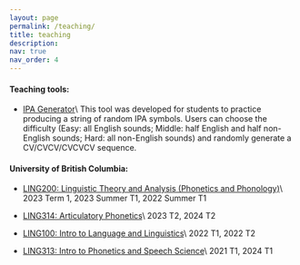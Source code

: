```yaml
---
layout: page
permalink: /teaching/
title: teaching
description: 
nav: true
nav_order: 4
---
```


#### Teaching tools:
- [IPA Generator](https://experiment.linguistics.ubc.ca/IPA_generator/)\\
  This tool was developed for students to practice producing a string of random IPA symbols. Users can choose the difficulty (Easy: all English sounds; Middle: half English and half non-English sounds; Hard: all non-English sounds) and randomly generate a CV/CVCV/CVCVCV sequence.

#### University of British Columbia:

- [LING200: Linguistic Theory and Analysis (Phonetics and Phonology)](https://courses.students.ubc.ca/cs/courseschedule?pname=subjarea&tname=subj-course&dept=LING&course=200)\\
  2023 Term 1, 2023 Summer T1, 2022 Summer T1

- [LING314: Articulatory Phonetics](https://courses.students.ubc.ca/cs/courseschedule?pname=subjarea&tname=subj-course&dept=LING&course=314)\\
  2023 T2, 2024 T2

- [LING100: Intro to Language and Linguistics](https://courses.students.ubc.ca/cs/courseschedule?pname=subjarea&tname=subj-course&dept=LING&course=100)\\
  2022 T1, 2022 T2

- [LING313: Intro to Phonetics and Speech Science](https://courses.students.ubc.ca/cs/courseschedule?pname=subjarea&tname=subj-course&dept=LING&course=313)\\
  2021 T1, 2024 T1
